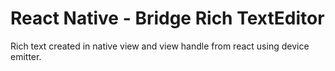 # React Native - Bridge Rich TextEditor

Rich text created in native view and view handle from react using device emitter.

